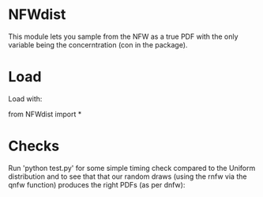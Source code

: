 # NFWdist
This module lets you sample from the NFW as a true PDF with the only variable being the concerntration (con in the package).

# Load

Load with:

from NFWdist import *

# Checks

Run 'python test.py' for some simple timing check compared to the Uniform distribution and to see that that our random draws (using the rnfw via the qnfw function) produces the right PDFs (as per dnfw):

